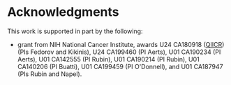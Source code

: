 # Acknowledgments

This work is supported in part by the following:

* grant from NIH National Cancer Institute, awards U24 CA180918 \([QIICR](http://qiicr.org)\) (PIs Fedorov and Kikinis), U24 CA199460 (PI Aerts), U01 CA190234 (PI Aerts), U01 CA142555 (PI Rubin), U01 CA190214 (PI Rubin), U01 CA140206 (PI Buatti), U01 CA199459 (PI O'Donnell), and U01 CA187947 (PIs Rubin and Napel).
